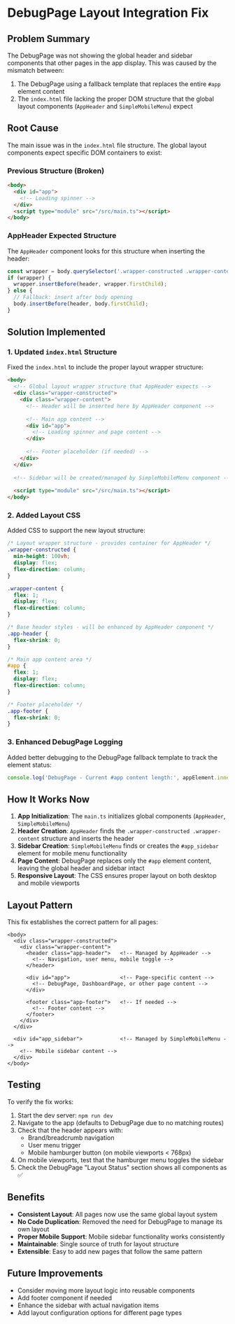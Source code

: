 # DebugPage Layout Integration Fix

## Problem Summary

The DebugPage was not showing the global header and sidebar components that other pages in the app display. This was caused by the mismatch between:

1. The DebugPage using a fallback template that replaces the entire `#app` element content
2. The `index.html` file lacking the proper DOM structure that the global layout components (`AppHeader` and `SimpleMobileMenu`) expect

## Root Cause

The main issue was in the `index.html` file structure. The global layout components expect specific DOM containers to exist:

### Previous Structure (Broken)
```html
<body>
  <div id="app">
    <!-- Loading spinner -->
  </div>
  <script type="module" src="/src/main.ts"></script>
</body>
```

### AppHeader Expected Structure
The `AppHeader` component looks for this structure when inserting the header:
```javascript
const wrapper = body.querySelector('.wrapper-constructed .wrapper-content');
if (wrapper) {
  wrapper.insertBefore(header, wrapper.firstChild);
} else {
  // Fallback: insert after body opening
  body.insertBefore(header, body.firstChild);
}
```

## Solution Implemented

### 1. Updated `index.html` Structure

Fixed the `index.html` to include the proper layout wrapper structure:

```html
<body>
  <!-- Global layout wrapper structure that AppHeader expects -->
  <div class="wrapper-constructed">
    <div class="wrapper-content">
      <!-- Header will be inserted here by AppHeader component -->
      
      <!-- Main app content -->
      <div id="app">
        <!-- Loading spinner and page content -->
      </div>
      
      <!-- Footer placeholder (if needed) -->
    </div>
  </div>
  
  <!-- Sidebar will be created/managed by SimpleMobileMenu component -->
  
  <script type="module" src="/src/main.ts"></script>
</body>
```

### 2. Added Layout CSS

Added CSS to support the new layout structure:

```css
/* Layout wrapper structure - provides container for AppHeader */
.wrapper-constructed {
  min-height: 100vh;
  display: flex;
  flex-direction: column;
}

.wrapper-content {
  flex: 1;
  display: flex;
  flex-direction: column;
}

/* Base header styles - will be enhanced by AppHeader component */
.app-header {
  flex-shrink: 0;
}

/* Main app content area */
#app {
  flex: 1;
  display: flex;
  flex-direction: column;
}

/* Footer placeholder */
.app-footer {
  flex-shrink: 0;
}
```

### 3. Enhanced DebugPage Logging

Added better debugging to the DebugPage fallback template to track the element status:

```typescript
console.log('DebugPage - Current #app content length:', appElement.innerHTML.length);
```

## How It Works Now

1. **App Initialization**: The `main.ts` initializes global components (`AppHeader`, `SimpleMobileMenu`)
2. **Header Creation**: `AppHeader` finds the `.wrapper-constructed .wrapper-content` structure and inserts the header
3. **Sidebar Creation**: `SimpleMobileMenu` finds or creates the `#app_sidebar` element for mobile menu functionality
4. **Page Content**: DebugPage replaces only the `#app` element content, leaving the global header and sidebar intact
5. **Responsive Layout**: The CSS ensures proper layout on both desktop and mobile viewports

## Layout Pattern

This fix establishes the correct pattern for all pages:

```
<body>
  <div class="wrapper-constructed">
    <div class="wrapper-content">
      <header class="app-header">   <!-- Managed by AppHeader -->
        <!-- Navigation, user menu, mobile toggle -->
      </header>
      
      <div id="app">                <!-- Page-specific content -->
        <!-- DebugPage, DashboardPage, or other page content -->
      </div>
      
      <footer class="app-footer">   <!-- If needed -->
        <!-- Footer content -->
      </footer>
    </div>
  </div>
  
  <div id="app_sidebar">            <!-- Managed by SimpleMobileMenu -->
    <!-- Mobile sidebar content -->
  </div>
</body>
```

## Testing

To verify the fix works:

1. Start the dev server: `npm run dev`
2. Navigate to the app (defaults to DebugPage due to no matching routes)
3. Check that the header appears with:
   - Brand/breadcrumb navigation
   - User menu trigger
   - Mobile hamburger button (on mobile viewports < 768px)
4. On mobile viewports, test that the hamburger menu toggles the sidebar
5. Check the DebugPage "Layout Status" section shows all components as ✅

## Benefits

- **Consistent Layout**: All pages now use the same global layout system
- **No Code Duplication**: Removed the need for DebugPage to manage its own layout
- **Proper Mobile Support**: Mobile sidebar functionality works consistently
- **Maintainable**: Single source of truth for layout structure
- **Extensible**: Easy to add new pages that follow the same pattern

## Future Improvements

- Consider moving more layout logic into reusable components
- Add footer component if needed
- Enhance the sidebar with actual navigation items
- Add layout configuration options for different page types

